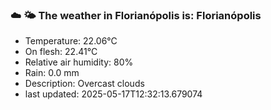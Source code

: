 ### ☁️ 🌤️  The weather in Florianópolis is: Florianópolis

- Temperature: 22.06°C
- On flesh: 22.41°C
- Relative air humidity: 80%
- Rain: 0.0 mm
- Description: Overcast clouds
- last updated: 2025-05-17T12:32:13.679074
